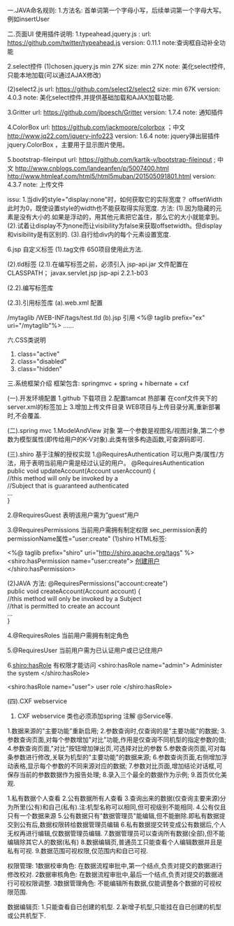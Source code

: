 一.JAVA命名规则:
1.方法名: 首单词第一个字母小写，后续单词第一个字母大写。例如insertUser 

二.页面UI
使用插件说明:
1.typeahead.jquery.js :
url: https://github.com/twitter/typeahead.js
version: 0.11.1
note:查询框自动补全功能

2.select控件
(1)chosen.jquery.js min 27K
size: min 27K
note: 美化select控件,只能本地加载(可以通过AJAX修改)

(2)select2.js 
url: https://github.com/select2/select2
size: min 67K
version: 4.0.3
note: 美化select控件,并提供基础加载和AJAX加载功能.

3.Gritter
url: https://github.com/jboesch/Gritter
version: 1.7.4
note: 通知插件

4.ColorBox
url: https://github.com/jackmoore/colorbox ；中文  http://www.jq22.com/jquery-info223
version: 1.6.4
note: jquery弹出层插件jquery.ColorBox ，主要用于显示图片使用。

5.bootstrap-fileinput
url:  https://github.com/kartik-v/bootstrap-fileinput ; 
中文 http://www.cnblogs.com/landeanfen/p/5007400.html http://www.htmleaf.com/html5/html5muban/201505091801.html
version: 4.3.7
note: 上传文件

issu:
1.当div的style="display:none"时，如何获取它的实际宽度？ offsetWidth此时为0，既使设置style的width也不能获取得实际宽度.
方法:
(1).因为隐藏的元素是没有大小的.如果是浮动的，用其他元素把它盖住，那么它的大小就能拿到。
(2).试着让display不为none而让visibility为false来获取offsetwidth。但display和visibility是有区别的.
(3).自行给div内的每个元素设置宽度.

6.jsp 自定义标签
(1).tag文件
650项目使用此方法.

(2).tld标签
(2.1).在编写标签之前，必须引入 jsp-api.jar 文件配置在CLASSPATH；
		<!-- jsp 自定义标签 -->
		<dependency>
			<groupId>javax.servlet.jsp</groupId>
			<artifactId>jsp-api</artifactId>
			<version>2.2.1-b03</version>
		</dependency>
		
(2.2).编写标签库

(2.3).引用标签库
(a).web.xml 配置
<!-- 自定义标签库 -->
<jsp-config>
    <taglib>
        <taglib-uri>/mytaglib</taglib-uri>                                     <!-- 标签库名称 -->
        <taglib-location>/WEB-INF/tags/test.tld</taglib-location>   <!-- 标签库路径 -->
    </taglib>
  </jsp-config>
(b).jsp 引用
  <%@ taglib prefix="ex" uri="/mytaglib"%>
  ......
  <ex:hello/>
  
六.CSS类说明
1. class="active"
2. class="disabled"
3. class="hidden"







三.系统框架介绍
框架包含:
springmvc + spring + hibernate + cxf

(一).开发环境配置
1.github 下载项目
2.配置tamcat 热部署
 在conf文件夹下的server.xml的<Host></Host>标签加上
 <Context docBase="D:\Users\algz\Desktop\资料\java\apache-tomcat-8.0.28\webapps\Framework" path="/algz" reloadable="false" />
3.增加上传文件目录
WEB项目与上传目录分离,重新部署时,不会覆盖.
<!--增加的 path="/虚拟名" docBase="虚拟路径"-->
<Context path="/upload" docBase="D:\upload\"  reloadable="true"/>

(二).spring mvc
1.ModelAndView 对象
第一个参数是视图名/视图对象,第二个参数为模型属性(即传给用户的K-V对象).此类有很多构造函数,可查源码即可.

(三).shiro
基于注解的授权实现 
1.@RequiresAuthentication 可以用户类/属性/方法，用于表明当前用户需是经过认证的用户。 
@RequiresAuthentication  
public void updateAccount(Account userAccount) {  
    //this method will only be invoked by a   
    //Subject that is guaranteed authenticated  
    ...  
}  

2.@RequiresGuest 表明该用户需为”guest”用户 

3.@RequiresPermissions 当前用户需拥有制定权限 
sec_permission表的permissionName属性="user:create"
(1)shiro HTML标签:

<%@ taglib prefix="shiro" uri="http://shiro.apache.org/tags" %>
<shiro:hasPermission name="user:create">
     <a href="admin.jsp">创建用户</a>
</shiro:hasPermission>

(2)JAVA 方法:
@RequiresPermissions("account:create")  
public void createAccount(Account account) {  
    //this method will only be invoked by a Subject  
    //that is permitted to create an account  
    ...  
}  

4.@RequiresRoles 当前用户需拥有制定角色 

5.@RequiresUser 当前用户需为已认证用户或已记住用户 

6.<shiro:hasRole> 有权限才能访问
<shiro:hasRole name="admin">
    Administer the system
</shiro:hasRole>

<shiro:hasRole name="user">
    user role
</shiro:hasRole>

(四).CXF webservice
1. CXF webservice 类也必须添加spring 注解  @Service等.


1.数据来源的"主要功能"重新启用;
2.参数查询时,仅查询的是"主要功能"的数据;
3.参数查询页面,对每个参数增加"对比"功能,作用是仅查询不同机型的指定参数的值;
4.参数查询页面,"对比"按钮增加弹出页,可选择对比的参数
5.参数查询页面,可对每条参数进行修改,关联为机型的"主要功能"的数据来源;
6.参数查询页面,右侧增加浮动表格,显示每个参数的不同来源对应的数据;
7.参数对比页面,增加结论对话框,可保存当前的参数数据作为报告处理;
8.录入三个最全的数据作为示例;
9.首页优化美观.

1.私有数据个人查看
2.公有数据所有人查看
3.查询出来的数据(仅查询主要来源)分为所里(公有)和自己(私有).注:机型名称可以相同,但可视级别不能相同.
4.公有仅且只有一个数据来源
5.公有数据只有"数据管理员"能编辑,但不能删除.即私有数据提交到公有后,数据权限转给数据管理员编辑
6.私有数据提交转变成公有数据后,个人无权再进行编辑,仅数据管理员编辑.
7.数据管理员可以查询所有数据(全部),但不能编辑除其它人的数据(私有)
8.数据编辑页,普通员工只能查看个人编辑数据并且是私有可视.
9.数据范围可视权限,仅范围内和自已可视.

权限管理:
1数据校审角色: 在数据流程审批中,第一个结点,负责对提交的数据进行修改校对.
2数据审核角色: 在数据流程审批中,最后一个结点,负责对提交的数据进行可视权限调整.
3数据管理角色: 不能编辑所有数据,仅能调整各个数据的可视权限范围.

数据编辑页:
1.只能查看自已创建的机型.
2.新增子机型,只能挂在自已创建的机型或公共机型下.

